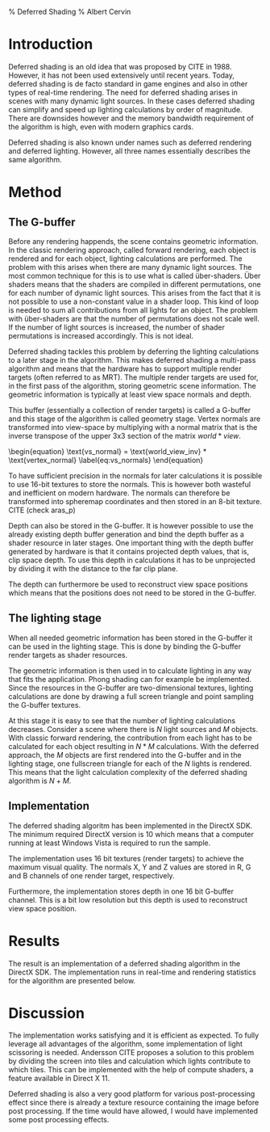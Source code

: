% Deferred Shading
% Albert Cervin

# Introduction
Deferred shading is an old idea that was proposed by CITE in
1988. However, it has not been used extensively until recent
years. Today, deferred shading is de facto standard in game engines
and also in other types of real-time rendering. The need for deferred
shading arises in scenes with many dynamic light sources. In these
cases deferred shading can simplify and speed up lighting calculations
by order of magnitude. There are downsides however and the memory
bandwidth requirement of the algorithm is high, even with modern
graphics cards.

Deferred shading is also known under names such as deferred rendering
and deferred lighting. However, all three names essentially describes
the same algorithm.

# Method

## The G-buffer
Before any rendering happends, the scene contains geometric
information. In the classic rendering approach, called forward
rendering, each object is rendered and for each object, lighting
calculations are performed. The problem with this arises when there
are many dynamic light sources. The most common technique for this is
to use what is called über-shaders. Über shaders means that the
shaders are compiled in different permutations, one for each number of
dynamic light sources. This arises from the fact that it is not
possible to use a non-constant value in a shader loop. This kind of
loop is needed to sum all contributions from all lights for an
object. The problem with über-shaders are that the number of
permutations does not scale well. If the number of light sources is
increased, the number of shader permutations is increased
accordingly. This is not ideal.

Deferred shading tackles this problem by deferring the lighting
calculations to a later stage in the algorithm. This makes deferred
shading a multi-pass algorithm and means that the hardware has to
support multiple render targets (often referred to as MRT). The
multiple render targets are used for, in the first pass of the
algorithm, storing geometric scene information. The geometric
information is typically at least view space normals and depth.

This buffer (essentially a collection of render targets) is called a G-buffer and this stage of the algorithm is
called geometry stage. Vertex normals are transformed into view-space
by multiplying with a normal matrix that is the inverse transpose of
the upper 3x3 section of the matrix $world*view$.

\begin{equation}
	\text{vs\_normal} = \text{world\_view\_inv} * \text{vertex\_normal}
	\label{eq:vs_normals}
\end{equation}

To have sufficient precision in the normals for later calculations it
is possible to use 16-bit textures to store the normals. This is
however both wasteful and inefficient on modern hardware. The normals
can therefore be transformed into spheremap coordinates and then
stored in an 8-bit texture. CITE (check aras_p)

Depth can also be stored in the G-buffer. It is however possible to
use the already existing depth buffer generation and bind the depth
buffer as a shader resource in later stages. One important thing with
the depth buffer generated by hardware is that it contains projected
depth values, that is, clip space depth. To use this depth in
calculations it has to be unprojected by dividing it with the distance
to the far clip plane. 

The depth can furthermore be used to reconstruct view space positions
which means that the positions does not need to be stored in the G-buffer.

## The lighting stage
When all needed geometric information has been stored in the G-buffer
it can be used in the lighting stage. This is done by binding the
G-buffer render targets as shader resources.

The geometric information is then used in to calculate lighting in any
way that fits the application. Phong shading can for example be
implemented. Since the resources in the G-buffer are two-dimensional
textures, lighting calculations are done by drawing a full screen
triangle and point sampling the G-buffer textures.

At this stage it is easy to see that the number of lighting
calculations decreases. Consider a scene where there is $N$ light
sources and $M$ objects. With classic forward rendering, the
contribution from each light has to be calculated for each object
resulting in $N*M$ calculations. With the deferred approach, the $M$
objects are first rendered into the G-buffer and in the lighting
stage, one fullscreen triangle for each of the $N$ lights is
rendered. This means that the light calculation complexity of the
deferred shading algorithm is $N+M$.

## Implementation
The deferred shading algoritm has been implemented in the DirectX
SDK. The minimum required DirectX version is 10 which means that a
computer running at least Windows Vista is required to run the sample.

The implementation uses 16 bit textures (render targets) to achieve the maximum visual
quality. The normals X, Y and Z values are stored in R, G and B
channels of one render target, respectively.

Furthermore, the implementation stores depth in one 16 bit G-buffer
channel. This is a bit low resolution but this depth is used to
reconstruct view space position.

# Results
The result is an implementation of a deferred shading algorithm in the
DirectX SDK. The implementation runs in real-time and rendering
statistics for the algorithm are presented below.

# Discussion
The implementation works satisfying and it is efficient as
expected. To fully leverage all advantages of the algorithm, some
implementation of light scissoring is needed. Andersson CITE proposes
a solution to this problem by dividing the screen into tiles and
calculation which lights contribute to which tiles. This can be
implemented with the help of compute shaders, a feature available in
Direct X 11.

Deferred shading is also a very good platform for various
post-processing effect since there is already a texture resource
containing the image before post processing. If the time would have
allowed, I would have implemented some post processing effects.
